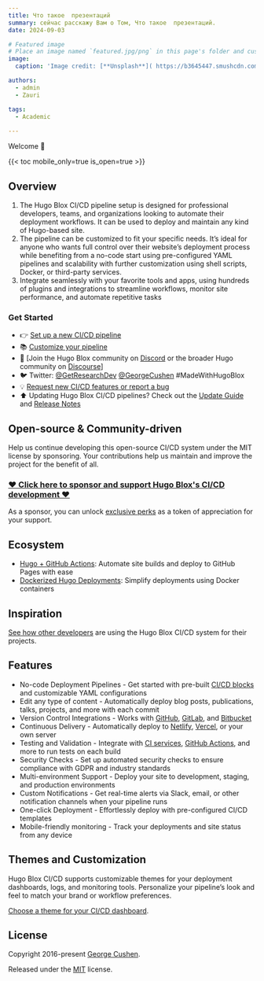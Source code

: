 ```yaml
---
title: Что такое  презентаций
summary: cейчас расскажу Вам о Том, Что такое  презентаций.
date: 2024-09-03

# Featured image
# Place an image named `featured.jpg/png` in this page's folder and customize its options here.
image:
  caption: 'Image credit: [**Unsplash**]( https://b3645447.smushcdn.com/3645447/wp-content/uploads/2023/04/033023-Presenting-Blog-Image-scaled.jpg?lossy=2&strip=1&webp=1)'

authors:
  - admin
  - Zauri

tags:
  - Academic
  
---
```


Welcome 👋

{{< toc mobile_only=true is_open=true >}}

## Overview
1. The Hugo Blox CI/CD pipeline setup is designed for professional developers, teams, and organizations looking to automate their deployment workflows. It can be used to deploy and maintain any kind of Hugo-based site.
2. The pipeline can be customized to fit your specific needs. It’s ideal for anyone who wants full control over their website’s deployment process while benefiting from a no-code start using pre-configured YAML pipelines and scalability with further customization using shell scripts, Docker, or third-party services.
3. Integrate seamlessly with your favorite tools and apps, using hundreds of plugins and integrations to streamline workflows, monitor site performance, and automate repetitive tasks

[//]: # ([![The template is mobile first with a responsive design to ensure that your site looks stunning on every device.]&#40;https://raw.githubusercontent.com/wowchemy/wowchemy-hugo-modules/main/starters/academic/preview.png&#41;]&#40;https://hugoblox.com&#41;)

### Get Started

- 👉 [Set up a new CI/CD pipeline](https://hugoblox.com/cicd-setup/)
- 📚 [Customize your pipeline](https://docs.hugoblox.com/cicd/)
- 💬 [Join the Hugo Blox community on [Discord](https://discord.gg/z8wNYzb) or the broader Hugo community on [Discourse](https://discourse.gohugo.io)]
- 🐦 Twitter: [@GetResearchDev](https://twitter.com/GetResearchDev) [@GeorgeCushen](https://twitter.com/GeorgeCushen) #MadeWithHugoBlox
- 💡 [Request new CI/CD features or report a bug](https://github.com/HugoBlox/hugo-blox-builder/issues)
- ⬆️ Updating Hugo Blox CI/CD pipelines? Check out the [Update Guide](https://docs.hugoblox.com/reference/cicd-update/) and [Release Notes](https://github.com/HugoBlox/hugo-blox-builder/releases)

## Open-source & Community-driven

Help us continue developing this open-source CI/CD system under the MIT license by sponsoring. Your contributions help us maintain and improve the project for the benefit of all.

### [❤️ Click here to sponsor and support Hugo Blox's CI/CD development ❤️](https://hugoblox.com/sponsor/)

As a sponsor, you can unlock [exclusive perks](https://hugoblox.com/sponsor/) as a token of appreciation for your support.

## Ecosystem

- [Hugo + GitHub Actions](https://github.com/GetRD/hugo-gh-actions-template): Automate site builds and deploy to GitHub Pages with ease
- [Dockerized Hugo Deployments](https://github.com/GetRD/hugo-docker-template): Simplify deployments using Docker containers

## Inspiration

[See how other developers](https://hugoblox.com/creators/) are using the Hugo Blox CI/CD system for their projects.

## Features

- No-code Deployment Pipelines - Get started with pre-built [CI/CD blocks](https://hugoblox.com/cicd-blocks/) and customizable YAML configurations
- Edit any type of content - Automatically deploy blog posts, publications, talks, projects, and more with each commit
- Version Control Integrations - Works with [GitHub](https://github.com), [GitLab](https://gitlab.com), and [Bitbucket](https://bitbucket.org)
- Continuous Delivery - Automatically deploy to [Netlify](https://www.netlify.com), [Vercel](https://vercel.com), or your own server
- Testing and Validation - Integrate with [CI services](https://circleci.com), [GitHub Actions](https://github.com/features/actions), and more to run tests on each build
- Security Checks - Set up automated security checks to ensure compliance with GDPR and industry standards
- Multi-environment Support - Deploy your site to development, staging, and production environments
- Custom Notifications - Get real-time alerts via Slack, email, or other notification channels when your pipeline runs
- One-click Deployment - Effortlessly deploy with pre-configured CI/CD templates
- Mobile-friendly monitoring - Track your deployments and site status from any device

## Themes and Customization

Hugo Blox CI/CD supports customizable themes for your deployment dashboards, logs, and monitoring tools. Personalize your pipeline’s look and feel to match your brand or workflow preferences.

[Choose a theme for your CI/CD dashboard](https://docs.hugoblox.com/cicd-dashboard/).

## License

Copyright 2016-present [George Cushen](https://georgecushen.com).

Released under the [MIT](https://github.com/HugoBlox/hugo-blox-builder/blob/main/LICENSE.md) license.
